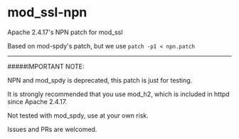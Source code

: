 # mod_ssl-npn
Apache 2.4.17's NPN patch for mod_ssl

Based on mod-spdy's patch, but we use `patch -p1 < npn.patch`

<hr>

#####IMPORTANT NOTE: 

NPN and mod_spdy is deprecated, this patch is just for testing.

It is strongly recommended that you use mod_h2, which is included in httpd since Apache 2.4.17.

Not tested with mod_spdy, use at your own risk.

Issues and PRs are welcomed.

